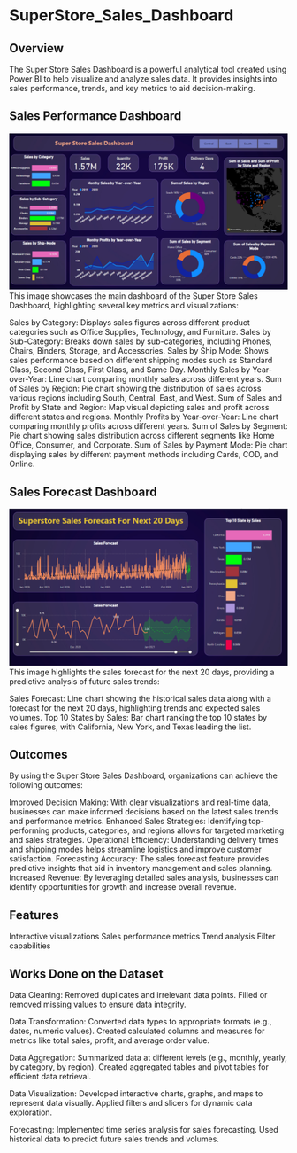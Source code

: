 # SuperStore_Sales_Dashboard

## Overview
The Super Store Sales Dashboard is a powerful analytical tool created using Power BI to help visualize and analyze sales data. It provides insights into sales performance, trends, and key metrics to aid decision-making.

## Sales Performance Dashboard
![Super Sale Dashboard](Dashboard.png)
This image showcases the main dashboard of the Super Store Sales Dashboard, highlighting several key metrics and visualizations:

Sales by Category: Displays sales figures across different product categories such as Office Supplies, Technology, and Furniture.
Sales by Sub-Category: Breaks down sales by sub-categories, including Phones, Chairs, Binders, Storage, and Accessories.
Sales by Ship Mode: Shows sales performance based on different shipping modes such as Standard Class, Second Class, First Class, and Same Day.
Monthly Sales by Year-over-Year: Line chart comparing monthly sales across different years.
Sum of Sales by Region: Pie chart showing the distribution of sales across various regions including South, Central, East, and West.
Sum of Sales and Profit by State and Region: Map visual depicting sales and profit across different states and regions.
Monthly Profits by Year-over-Year: Line chart comparing monthly profits across different years.
Sum of Sales by Segment: Pie chart showing sales distribution across different segments like Home Office, Consumer, and Corporate.
Sum of Sales by Payment Mode: Pie chart displaying sales by different payment methods including Cards, COD, and Online.

## Sales Forecast Dashboard
![Super Sale Dashboard](sales_forecast.png)
This image highlights the sales forecast for the next 20 days, providing a predictive analysis of future sales trends:

Sales Forecast: Line chart showing the historical sales data along with a forecast for the next 20 days, highlighting trends and expected sales volumes.
Top 10 States by Sales: Bar chart ranking the top 10 states by sales figures, with California, New York, and Texas leading the list.

## Outcomes
By using the Super Store Sales Dashboard, organizations can achieve the following outcomes:

Improved Decision Making: With clear visualizations and real-time data, businesses can make informed decisions based on the latest sales trends and performance metrics.
Enhanced Sales Strategies: Identifying top-performing products, categories, and regions allows for targeted marketing and sales strategies.
Operational Efficiency: Understanding delivery times and shipping modes helps streamline logistics and improve customer satisfaction.
Forecasting Accuracy: The sales forecast feature provides predictive insights that aid in inventory management and sales planning.
Increased Revenue: By leveraging detailed sales analysis, businesses can identify opportunities for growth and increase overall revenue.

## Features
Interactive visualizations
Sales performance metrics
Trend analysis
Filter capabilities

## Works Done on the Dataset
Data Cleaning:
    Removed duplicates and irrelevant data points.
    Filled or removed missing values to ensure data integrity.
    
Data Transformation:
    Converted data types to appropriate formats (e.g., dates, numeric values).
    Created calculated columns and measures for metrics like total sales, profit, and average order value.
    
Data Aggregation:
    Summarized data at different levels (e.g., monthly, yearly, by category, by region).
    Created aggregated tables and pivot tables for efficient data retrieval.
    
Data Visualization:
    Developed interactive charts, graphs, and maps to represent data visually.
    Applied filters and slicers for dynamic data exploration.

Forecasting:
    Implemented time series analysis for sales forecasting.
    Used historical data to predict future sales trends and volumes.
